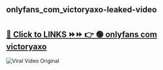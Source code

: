 
 ## onlyfans_com_victoryaxo-leaked-video 

# <h2><a href="https://clipsfans.com/onlyfans_com_victoryaxo&ref=git">🔗 Click to LINKS ⏩⏩ 👉 🟢 onlyfans com victoryaxo </a></h2>

<a href="https://clipsfans.com/onlyfans_com_victoryaxo&ref=git" rel="nofollow" data-target="animated-image.originalLink"><img src="https://i.ibb.co.com/xMMVF88/686577567.gif" alt="Viral Video Original" style="max-width: 100%; display: inline-block;" data-target="animated-image.originalImage"></a>
